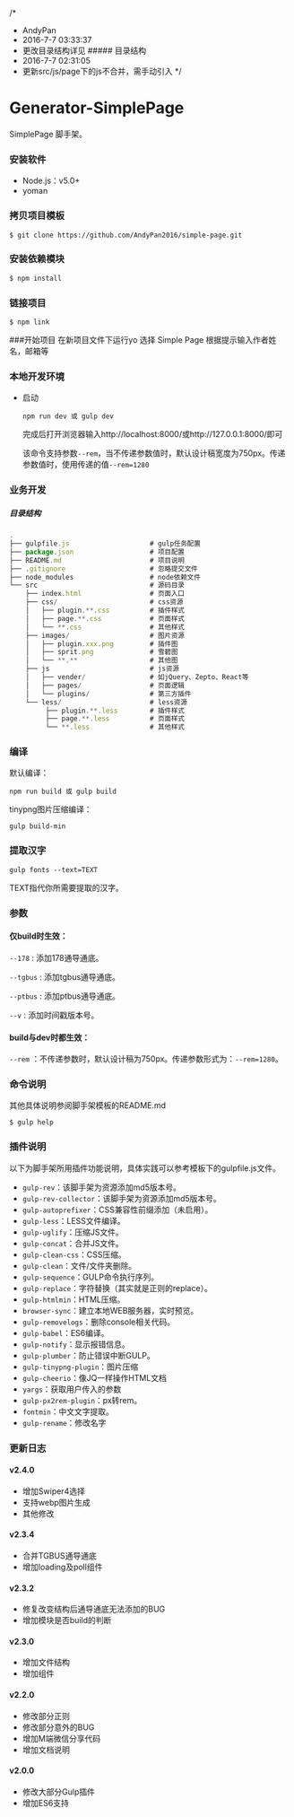 /*
* AndyPan
* 2016-7-7 03:33:37
* 更改目录结构详见 ##### 目录结构
* 2016-7-7 02:31:05
* 更新src/js/page下的js不合并，需手动引入
*/


# Generator-SimplePage

SimplePage 脚手架。

### 安装软件
- Node.js：v5.0+
- yoman

### 拷贝项目模板
```
$ git clone https://github.com/AndyPan2016/simple-page.git
```

### 安装依赖模块

``` bash
$ npm install
```

### 链接项目

```
$ npm link
```

###开始项目
在新项目文件下运行yo
选择 Simple Page
根据提示输入作者姓名，邮箱等

### 本地开发环境

- 启动

    ```
    npm run dev 或 gulp dev
    ```
    完成后打开浏览器输入http://localhost:8000/或http://127.0.0.1:8000/即可

    该命令支持参数`--rem`，当不传递参数值时，默认设计稿宽度为750px。传递参数值时，使用传递的值`--rem=1280`

### 业务开发

##### 目录结构

``` js
.
├── gulpfile.js                    # gulp任务配置 
├── package.json                   # 项目配置
├── README.md                      # 项目说明
├──	.gitignore                     # 忽略提交文件
├── node_modules                   # node依赖文件
└── src                            # 源码目录
    ├── index.html                 # 页面入口
    ├── css/                       # css资源
 	│	├── plugin.**.css          # 插件样式
    │   ├── page.**.css            # 页面样式
    │   └── **.css                 # 其他样式
    ├── images/                    # 图片资源
 	│	├── plugin.xxx.png         # 插件图
    │   ├── sprit.png         	   # 雪碧图
    │   └── **.**  				   # 其他图
    ├── js                         # js资源
    │   ├── vender/                # 如jQuery、Zepto、React等
    │   ├── pages/                 # 页面逻辑
    │   └── plugins/               # 第三方插件
    └── less/                      # less资源
		 ├── plugin.**.less        # 插件样式
         ├── page.**.less          # 页面样式
         └── **.less               # 其他样式
```

### 编译

默认编译：

```
npm run build 或 gulp build
```

tinypng图片压缩编译：

```
gulp build-min
```

### 提取汉字

```
gulp fonts --text=TEXT
```
TEXT指代你所需要提取的汉字。

### 参数

#### 仅build时生效：

`--178` : 添加178通导通底。

`--tgbus` : 添加tgbus通导通底。

`--ptbus` : 添加ptbus通导通底。

`--v` : 添加时间戳版本号。

#### build与dev时都生效：

`--rem` ：不传递参数时，默认设计稿为750px。传递参数形式为：`--rem=1280`。

### 命令说明
其他具体说明参阅脚手架模板的README.md
```
$ gulp help
```

### 插件说明
以下为脚手架所用插件功能说明，具体实践可以参考模板下的gulpfile.js文件。

- `gulp-rev`：该脚手架为资源添加md5版本号。
- `gulp-rev-collector`：该脚手架为资源添加md5版本号。
- `gulp-autoprefixer`：CSS兼容性前缀添加（未启用）。
- `gulp-less`：LESS文件编译。
- `gulp-uglify`：压缩JS文件。
- `gulp-concat`：合并JS文件。
- `gulp-clean-css`：CSS压缩。
- `gulp-clean`：文件/文件夹删除。
- `gulp-sequence`：GULP命令执行序列。
- `gulp-replace`：字符替换（其实就是正则的replace）。
- `gulp-htmlmin`：HTML压缩。
- `browser-sync`：建立本地WEB服务器，实时预览。
- `gulp-removelogs`：删除console相关代码。
- `gulp-babel`：ES6编译。
- `gulp-notify`：显示报错信息。
- `gulp-plumber`：防止错误中断GULP。
- `gulp-tinypng-plugin`：图片压缩
- `gulp-cheerio`：像JQ一样操作HTML文档
- `yargs`：获取用户传入的参数
- `gulp-px2rem-plugin`：px转rem。
- `fontmin`：中文文字提取。
- `gulp-rename`：修改名字


### 更新日志

#### v2.4.0
- 增加Swiper4选择
- 支持webp图片生成
- 其他修改

#### v2.3.4
- 合并TGBUS通导通底
- 增加loading及poll组件

#### v2.3.2
- 修复改变结构后通导通底无法添加的BUG
- 增加模块是否build的判断

#### v2.3.0
- 增加文件结构
- 增加组件

#### v2.2.0
- 修改部分正则
- 修改部分意外的BUG
- 增加M端微信分享代码
- 增加文档说明

#### v2.0.0
- 修改大部分Gulp插件
- 增加ES6支持
